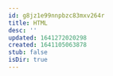 ```yaml
---
id: g8jz1e99nnpbzc83mxv264r
title: HTML
desc: ''
updated: 1641272020298
created: 1641105063878
stub: false
isDir: true
---
```





